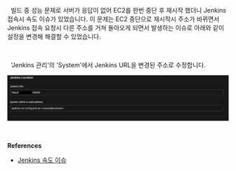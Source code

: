 
&nbsp;&nbsp;빌드 중 성능 문제로 서버가 응답이 없어 EC2를 한번 중단 후 재시작 했더니 Jenkins 접속시 속도 이슈가 있었습니다. 이 문제는 EC2 중단으로 재시작시 주소가 바뀌면서 Jenkins 접속 요청시 다른 주소를 거쳐 돌아오게 되면서 발생하는 이슈로 아래와 같이 설정을 변경해 해결할 수 있었습니다.

<br>

&nbsp;&nbsp;'Jenkins 관리'의 'System'에서 Jenkins URL을 변경된 주소로 수정합니다.

![Jenkins URL 변경|](./images/jenkins_url.png)

<br>

**References**
- [Jenkins 속도 이슈](https://jiholine10.tistory.com/414)